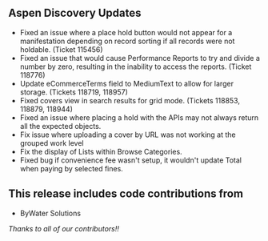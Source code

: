 ## Aspen Discovery Updates
- Fixed an issue where a place hold button would not appear for a manifestation depending on record sorting if all records were not holdable. (Ticket 115456)
- Fixed an issue that would cause Performance Reports to try and divide a number by zero, resulting in the inability to access the reports. (Ticket 118776)
- Update eCommerceTerms field to MediumText to allow for larger storage. (Tickets 118719, 118957)
- Fixed covers view in search results for grid mode. (Tickets 118853, 118879, 118944)
- Fixed an issue where placing a hold with the APIs may not always return all the expected objects.
- Fix issue where uploading a cover by URL was not working at the grouped work level
- Fix the display of Lists within Browse Categories.
- Fixed bug if convenience fee wasn't setup, it wouldn't update Total when paying by selected fines.
  
## This release includes code contributions from
- ByWater Solutions

_Thanks to all of our contributors!!_